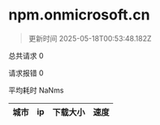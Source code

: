 
  # npm.onmicrosoft.cn

  > 更新时间 2025-05-18T00:53:48.182Z
  
  总共请求 0

  请求报错 0

  平均耗时 NaNms

|城市|ip|下载大小|速度|
|-----|----------|---|---|

  
